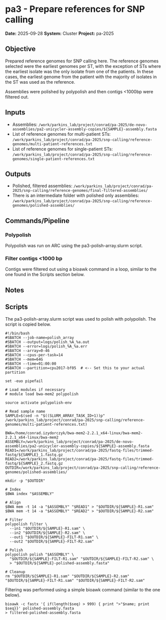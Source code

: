 # pa3 - Prepare references for SNP calling

**Date:** 2025-09-28
**System:** Cluster
**Project:** pa-2025

## Objective
Prepared reference genomes for SNP calling here. The reference genomes selected were the earliest 
genomes per ST, with the exception of STs where the earliest isolate was the only isolate from one 
of the patients. In these cases, the earliest genome from the patient with the majority of 
isolates in the ST was used as the reference.

Assemblies were polished by polypolish and then contigs <1000bp were filtered out.


## Inputs
- Assemblies: 
`/work/parkins_lab/project/conrad/pa-2025/de-novo-assemblies/pa2-unicycler-assembly-copies/${SAMPLE}-assembly.fasta`
- List of reference genomes for multi-patient STs: 
`/work/parkins_lab/project/conrad/pa-2025/snp-calling/reference-genomes/multi-patient-references.txt`
- List of reference genomes for single-patient STs: 
`/work/parkins_lab/project/conrad/pa-2025/snp-calling/reference-genomes/single-patient-references.txt`


## Outputs
- Polished, filtered assemblies: 
`/work/parkins_lab/project/conrad/pa-2025/snp-calling/reference-genomes/final-filtered-assemblies/`
- There is an intermediate folder with polished only assemblies: 
`/work/parkins_lab/project/conrad/pa-2025/snp-calling/reference-genomes/polished-assemblies/`


## Commands/Pipeline

### Polypolish
Polypolish was run on ARC using the pa3-polish-array.slurm script.

### Filter contigs <1000 bp
Contigs were filtered out using a bioawk command in a loop, similar to the one found in the 
Scripts section below.


## Notes


## Scripts
The pa3-polish-array.slurm script was used to polish with polypolish. The script is copied below.

```
#!/bin/bash
#SBATCH --job-name=polish_array
#SBATCH --output=logs/polish_%A_%a.out
#SBATCH --error=logs/polish_%A_%a.err
#SBATCH --array=0-46
#SBATCH --cpus-per-task=14
#SBATCH --mem=64G
#SBATCH --time=01:00:00
#SBATCH --partition=cpu2017-bf05  # <-- Set this to your actual partition

set -euo pipefail

# Load modules if necessary
# module load bwa-mem2 polypolish

source activate polypolish-env

# Read sample name
SAMPLE=$(sed -n "$((SLURM_ARRAY_TASK_ID+1))p" /work/parkins_lab/project/conrad/pa-2025/snp-calling/reference-genomes/multi-patient-references.txt)

BWA=/home/conrad.izydorczyk/bwa-mem2-2.2.1_x64-linux/bwa-mem2-2.2.1_x64-linux/bwa-mem2
ASSEMBLY=/work/parkins_lab/project/conrad/pa-2025/de-novo-assemblies/pa2-unicycler-assembly-copies/${SAMPLE}-assembly.fasta
READ1=/work/parkins_lab/project/conrad/pa-2025/fastq-files/trimmed-fastq/${SAMPLE}_1.fastq.gz
READ2=/work/parkins_lab/project/conrad/pa-2025/fastq-files/trimmed-fastq/${SAMPLE}_2.fastq.gz
OUTDIR=/work/parkins_lab/project/conrad/pa-2025/snp-calling/reference-genomes/polished-assemblies/

mkdir -p "$OUTDIR"

# Index
$BWA index "$ASSEMBLY"

# Align
$BWA mem -t 14 -a "$ASSEMBLY" "$READ1" > "$OUTDIR/${SAMPLE}-R1.sam"
$BWA mem -t 14 -a "$ASSEMBLY" "$READ2" > "$OUTDIR/${SAMPLE}-R2.sam"

# Filter
polypolish filter \
  --in1 "$OUTDIR/${SAMPLE}-R1.sam" \
  --in2 "$OUTDIR/${SAMPLE}-R2.sam" \
  --out1 "$OUTDIR/${SAMPLE}-FILT-R1.sam" \
  --out2 "$OUTDIR/${SAMPLE}-FILT-R2.sam"

# Polish
polypolish polish "$ASSEMBLY" \
  "$OUTDIR/${SAMPLE}-FILT-R1.sam" "$OUTDIR/${SAMPLE}-FILT-R2.sam" \
  > "$OUTDIR/${SAMPLE}-polished-assembly.fasta"

# Cleanup
rm "$OUTDIR/${SAMPLE}-R1.sam" "$OUTDIR/${SAMPLE}-R2.sam" "$OUTDIR/${SAMPLE}-FILT-R1.sam" "$OUTDIR/${SAMPLE}-FILT-R2.sam"
```

Filtering was performed using a simple bioawk command (similar to the one below).
```
bioawk -c fastx '{ if(length($seq) > 999) { print ">"$name; print $seq}}' polished-assembly.fasta 
> filtered-polished-assembly.fasta
```

